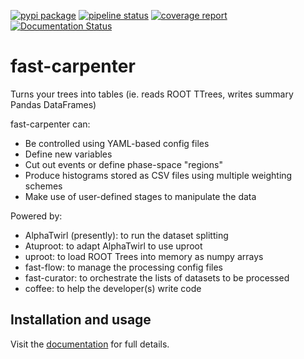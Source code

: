 [![pypi package](https://img.shields.io/pypi/v/fast-carpenter.svg)](https://pypi.org/project/fast-carpenter/)
[![pipeline status](https://gitlab.cern.ch/fast-hep/public/fast-carpenter/badges/master/pipeline.svg)](https://gitlab.cern.ch/fast-hep/public/fast-carpenter/commits/master)
[![coverage report](https://gitlab.cern.ch/fast-hep/public/fast-carpenter/badges/master/coverage.svg)](https://gitlab.cern.ch/fast-hep/public/fast-carpenter/commits/master)
[![Documentation Status](https://readthedocs.org/projects/fast-carpenter/badge/?version=latest)](https://fast-carpenter.readthedocs.io/en/latest/?badge=latest)


# fast-carpenter
Turns your trees into tables (ie. reads ROOT TTrees, writes summary Pandas DataFrames)

fast-carpenter can:
- Be controlled using YAML-based config files
- Define new variables
- Cut out events or define phase-space "regions"
- Produce histograms stored as CSV files using multiple weighting schemes
- Make use of user-defined stages to manipulate the data

Powered by:
- AlphaTwirl (presently): to run the dataset splitting
- Atuproot: to adapt AlphaTwirl to use uproot
- uproot: to load ROOT Trees into memory as numpy arrays
- fast-flow: to manage the processing config files
- fast-curator: to orchestrate the lists of datasets to be processed
- coffee: to help the developer(s) write code

## Installation and usage
Visit the [documentation](https://fast-carpenter.readthedocs.io/) for full details.
